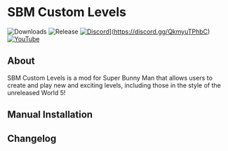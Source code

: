 # SBM Custom Levels
![Downloads]([https://img.shields.io/github/downloads/flarfo/SBM-Custom-Levels/total?style=plastic](https://img.shields.io/github/downloads/flarfo/SBM-Custom-Levels/total?color=brightgreen))
![Release]([https://img.shields.io/github/v/release/flarfo/SBM-Custom-Levels](https://img.shields.io/github/v/release/flarfo/SBM-Custom-Levels?color=brightgreen&style=plastic))
[![Discord]([https://img.shields.io/discord/1012553301843259402?label=Discord&logo=Discord&logoColor=%237289DA&style=plastic)](https://img.shields.io/discord/1012553301843259402?color=5865F2&label=Discord&logo=discord)](https://discord.gg/QkmyuTPhbC)
[![YouTube](https://img.shields.io/youtube/channel/subscribers/UCCdz54phrEf-6Bc0KCTmfgw?label=flarfo&logo=Youtube&style=plastic)](https://youtube.com/c/flarfo)

## About
SBM Custom Levels is a mod for Super Bunny Man that allows users to create and play new and exciting levels, including those in the style of the unreleased World 5!

## Manual Installation

## Changelog
